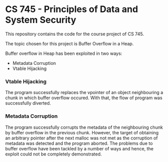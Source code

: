 # CS 745 - Principles of Data and System Security

This repository contains the code for the course project of CS 745.

The topic chosen for this project is Buffer Overflow in a Heap.

Buffer overflow in Heap has been exploited in two ways:
- Metadata Corruption
- Vtable Hijacking

### Vtable Hijacking

The program successfully replaces the vpointer of an object neighbouring a chunk in which buffer overflow occured. With that, the flow of program was successfully diverted.

### Metadata Corruption

The program successfully corrupts the metadata of the neighbouring chunk by buffer overflow in the previous chunk. However, the target of obtaining an arbitrary pointer after the next malloc was not met as the corruption of metadata was detected and the program aborted. The problems due to buffer overflow have been tackled by a number of ways and hence, the exploit could not be completely demonstrated.
